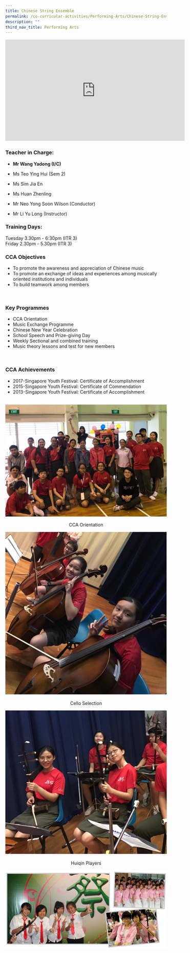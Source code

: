 ```yaml
---
title: Chinese String Ensemble
permalink: /co-curricular-activities/Performing-Arts/Chinese-String-Ensemble/
description: ""
third_nav_title: Performing Arts
---
```

<iframe width="560" height="315" src="https://www.youtube.com/embed/Ds87K2L0rc8" title="YouTube video player" frameborder="0" allow="accelerometer; autoplay; clipboard-write; encrypted-media; gyroscope; picture-in-picture" allowfullscreen></iframe>

### Teacher in Charge:

  

*   **Mr Wang Yadong (I/C)**
*  Ms Teo Ying Hui (Sem 2) 
    
*   Ms Sim Jia En
*   Ms Huan Zhenling
*   Mr Neo Yong Soon Wilson (Conductor)
*   Mr Li Yu Long (Instructor)

  

### Training Days:

  

Tuesday 3.30pm - 6:30pm (ITR 3)  
Friday 2.30pm - 5.30pm (ITR 3)

###   CCA Objectives

  
*   To promote the awareness and appreciation of Chinese music
*   To promote an exchange of ideas and experiences among musically oriented institutions and individuals
*   To build teamwork among members

 

###   Key Programmes

  

*   CCA Orientation
*   Music Exchange Programme
*   Chinese New Year Celebration
*   School Speech and Prize-giving Day
*   Weekly Sectional and combined training
*   Music theory lessons and test for new members

 

###   CCA Achievements

  
*   2017-Singapore Youth Festival: Certificate of Accomplishment
*   2015-Singapore Youth Festival: Certificate of Commendation
*   2013-Singapore Youth Festival: Certificate of Accomplishment

  ![](/images/cca%20oreintation.jpeg)
<center> CCA Orientation </center>

![](/images/cello%20section.jpeg)
<center>Cello Selection</center>

![](/images/huqin%20players.jpeg)
<center>Huiqin Players</center>

![](/images/1-4.png)